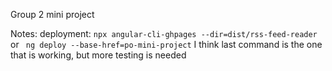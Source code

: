 Group 2 mini project

Notes: deployment:
```npx angular-cli-ghpages --dir=dist/rss-feed-reader```
or
``` ng deploy --base-href=po-mini-project```
I think last command is the one that is working, but more testing is needed
